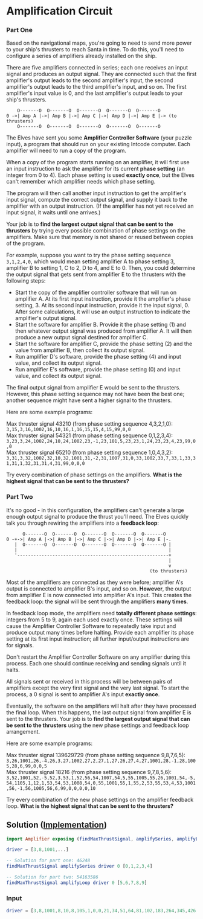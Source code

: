 # Amplification Circuit

### Part One

Based on the navigational maps, you're going to need to send more power to your ship's thrusters to reach Santa in time. To do this, you'll need to configure a series of amplifiers already installed on the ship.

There are five amplifiers connected in series; each one receives an input signal and produces an output signal. They are connected such that the first amplifier's output leads to the second amplifier's input, the second amplifier's output leads to the third amplifier's input, and so on. The first amplifier's input value is 0, and the last amplifier's output leads to your ship's thrusters.

```
    O-------O  O-------O  O-------O  O-------O  O-------O
0 ->| Amp A |->| Amp B |->| Amp C |->| Amp D |->| Amp E |-> (to thrusters)
    O-------O  O-------O  O-------O  O-------O  O-------O
```

The Elves have sent you some **Amplifier Controller Software** (your puzzle input), a program that should run on your existing Intcode computer. Each amplifier will need to run a copy of the program.

When a copy of the program starts running on an amplifier, it will first use an input instruction to ask the amplifier for its current **phase setting** (an integer from 0 to 4). Each phase setting is used **exactly once**, but the Elves can't remember which amplifier needs which phase setting.

The program will then call another input instruction to get the amplifier's input signal, compute the correct output signal, and supply it back to the amplifier with an output instruction. (If the amplifier has not yet received an input signal, it waits until one arrives.)

Your job is to **find the largest output signal that can be sent to the thrusters** by trying every possible combination of phase settings on the amplifiers. Make sure that memory is not shared or reused between copies of the program.

For example, suppose you want to try the phase setting sequence `3,1,2,4,0`, which would mean setting amplifier A to phase setting 3, amplifier B to setting 1, C to 2, D to 4, and E to 0. Then, you could determine the output signal that gets sent from amplifier E to the thrusters with the following steps:

- Start the copy of the amplifier controller software that will run on amplifier A. At its first input instruction, provide it the amplifier's phase setting, 3. At its second input instruction, provide it the input signal, 0. After some calculations, it will use an output instruction to indicate the amplifier's output signal.
- Start the software for amplifier B. Provide it the phase setting (1) and then whatever output signal was produced from amplifier A. It will then produce a new output signal destined for amplifier C.
- Start the software for amplifier C, provide the phase setting (2) and the value from amplifier B, then collect its output signal.
- Run amplifier D's software, provide the phase setting (4) and input value, and collect its output signal.
- Run amplifier E's software, provide the phase setting (0) and input value, and collect its output signal.

The final output signal from amplifier E would be sent to the thrusters. However, this phase setting sequence may not have been the best one; another sequence might have sent a higher signal to the thrusters.

Here are some example programs:

Max thruster signal 43210 (from phase setting sequence 4,3,2,1,0):  `3,15,3,16,1002,16,10,16,1,16,15,15,4,15,99,0,0`  
Max thruster signal 54321 (from phase setting sequence 0,1,2,3,4): `3,23,3,24,1002,24,10,24,1002,23,-1,23,101,5,23,23,1,24,23,23,4,23,99,0,0`  
Max thruster signal 65210 (from phase setting sequence 1,0,4,3,2): `3,31,3,32,1002,32,10,32,1001,31,-2,31,1007,31,0,33,1002,33,7,33,1,33,31,31,1,32,31,31,4,31,99,0,0,0`

Try every combination of phase settings on the amplifiers. **What is the highest signal that can be sent to the thrusters?**

### Part Two

It's no good - in this configuration, the amplifiers can't generate a large enough output signal to produce the thrust you'll need. The Elves quickly talk you through rewiring the amplifiers into a **feedback loop**:

```
      O-------O  O-------O  O-------O  O-------O  O-------O
0 -+->| Amp A |->| Amp B |->| Amp C |->| Amp D |->| Amp E |-.
   |  O-------O  O-------O  O-------O  O-------O  O-------O |
   |                                                        |
   '--------------------------------------------------------+
                                                            |
                                                            v
                                                     (to thrusters)
```

Most of the amplifiers are connected as they were before; amplifier A's output is connected to amplifier B's input, and so on. **However**, the output from amplifier E is now connected into amplifier A's input. This creates the feedback loop: the signal will be sent through the amplifiers **many times**.

In feedback loop mode, the amplifiers need **totally different phase settings**: integers from 5 to 9, again each used exactly once. These settings will cause the Amplifier Controller Software to repeatedly take input and produce output many times before halting. Provide each amplifier its phase setting at its first input instruction; all further input/output instructions are for signals.

Don't restart the Amplifier Controller Software on any amplifier during this process. Each one should continue receiving and sending signals until it halts.

All signals sent or received in this process will be between pairs of amplifiers except the very first signal and the very last signal. To start the process, a 0 signal is sent to amplifier A's input **exactly once**.

Eventually, the software on the amplifiers will halt after they have processed the final loop. When this happens, the last output signal from amplifier E is sent to the thrusters. Your job is to **find the largest output signal that can be sent to the thrusters** using the new phase settings and feedback loop arrangement.

Here are some example programs:

Max thruster signal 139629729 (from phase setting sequence 9,8,7,6,5): `3,26,1001,26,-4,26,3,27,1002,27,2,27,1,27,26,27,4,27,1001,28,-1,28,1005,28,6,99,0,0,5`  
Max thruster signal 18216 (from phase setting sequence 9,7,8,5,6): `3,52,1001,52,-5,52,3,53,1,52,56,54,1007,54,5,55,1005,55,26,1001,54,-5,54,1105,1,12,1,53,54,53,1008,54,0,55,1001,55,1,55,2,53,55,53,4,53,1001,56,-1,56,1005,56,6,99,0,0,0,0,10`

Try every combination of the new phase settings on the amplifier feedback loop. **What is the highest signal that can be sent to the thrusters?**

## Solution ([Implementation](../../src/Amplifier.elm))

```elm
import Amplifier exposing (findMaxThrustSignal, amplifySeries, amplifyLoop)

driver = [3,8,1001,...]

-- Solution for part one: 46248
findMaxThrustSignal amplifySeries driver 0 [0,1,2,3,4]

-- Solution for part two: 54163586
findMaxThrustSignal amplifyLoop driver 0 [5,6,7,8,9]
```

### Input

```elm
driver = [3,8,1001,8,10,8,105,1,0,0,21,34,51,64,81,102,183,264,345,426,99999,3,9,102,2,9,9,1001,9,4,9,4,9,99,3,9,101,4,9,9,102,5,9,9,1001,9,2,9,4,9,99,3,9,101,3,9,9,1002,9,5,9,4,9,99,3,9,102,3,9,9,101,3,9,9,1002,9,4,9,4,9,99,3,9,1002,9,3,9,1001,9,5,9,1002,9,5,9,101,3,9,9,4,9,99,3,9,102,2,9,9,4,9,3,9,101,1,9,9,4,9,3,9,1001,9,1,9,4,9,3,9,101,1,9,9,4,9,3,9,101,2,9,9,4,9,3,9,102,2,9,9,4,9,3,9,101,2,9,9,4,9,3,9,102,2,9,9,4,9,3,9,102,2,9,9,4,9,3,9,102,2,9,9,4,9,99,3,9,101,2,9,9,4,9,3,9,1001,9,1,9,4,9,3,9,1002,9,2,9,4,9,3,9,1001,9,1,9,4,9,3,9,1001,9,2,9,4,9,3,9,101,1,9,9,4,9,3,9,1002,9,2,9,4,9,3,9,102,2,9,9,4,9,3,9,1002,9,2,9,4,9,3,9,101,1,9,9,4,9,99,3,9,1002,9,2,9,4,9,3,9,102,2,9,9,4,9,3,9,102,2,9,9,4,9,3,9,101,1,9,9,4,9,3,9,101,2,9,9,4,9,3,9,101,2,9,9,4,9,3,9,1002,9,2,9,4,9,3,9,1001,9,1,9,4,9,3,9,1001,9,2,9,4,9,3,9,1002,9,2,9,4,9,99,3,9,1001,9,1,9,4,9,3,9,102,2,9,9,4,9,3,9,1002,9,2,9,4,9,3,9,101,2,9,9,4,9,3,9,101,2,9,9,4,9,3,9,1002,9,2,9,4,9,3,9,102,2,9,9,4,9,3,9,1002,9,2,9,4,9,3,9,1001,9,1,9,4,9,3,9,1001,9,1,9,4,9,99,3,9,1002,9,2,9,4,9,3,9,102,2,9,9,4,9,3,9,1001,9,2,9,4,9,3,9,101,2,9,9,4,9,3,9,102,2,9,9,4,9,3,9,1001,9,1,9,4,9,3,9,1002,9,2,9,4,9,3,9,1001,9,2,9,4,9,3,9,102,2,9,9,4,9,3,9,101,1,9,9,4,9,99]
```
